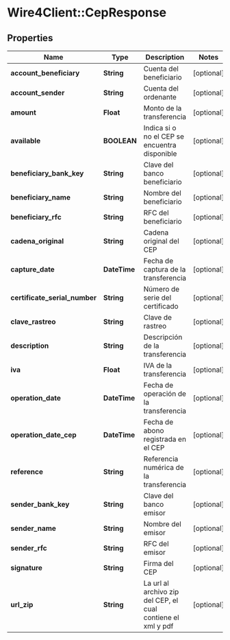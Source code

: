 # Wire4Client::CepResponse

## Properties
Name | Type | Description | Notes
------------ | ------------- | ------------- | -------------
**account_beneficiary** | **String** | Cuenta del beneficiario | [optional] 
**account_sender** | **String** | Cuenta del ordenante | [optional] 
**amount** | **Float** | Monto de la transferencia | [optional] 
**available** | **BOOLEAN** | Indica si o no el CEP se encuentra disponible | [optional] 
**beneficiary_bank_key** | **String** | Clave del banco beneficiario | [optional] 
**beneficiary_name** | **String** | Nombre del beneficiario | [optional] 
**beneficiary_rfc** | **String** | RFC del beneficiario | [optional] 
**cadena_original** | **String** | Cadena original del CEP | [optional] 
**capture_date** | **DateTime** | Fecha de captura de la transferencia | [optional] 
**certificate_serial_number** | **String** | Número de serie del certificado | [optional] 
**clave_rastreo** | **String** | Clave de rastreo | [optional] 
**description** | **String** | Descripción de la transferencia | [optional] 
**iva** | **Float** | IVA de la transferencia | [optional] 
**operation_date** | **DateTime** | Fecha de operación de la transferencia | [optional] 
**operation_date_cep** | **DateTime** | Fecha de abono registrada en el CEP | [optional] 
**reference** | **String** | Referencia numérica de la transferencia | [optional] 
**sender_bank_key** | **String** | Clave del banco emisor | [optional] 
**sender_name** | **String** | Nombre del emisor | [optional] 
**sender_rfc** | **String** | RFC del emisor | [optional] 
**signature** | **String** | Firma del CEP | [optional] 
**url_zip** | **String** | La url al archivo zip del CEP, el cual contiene el xml y pdf | [optional] 


